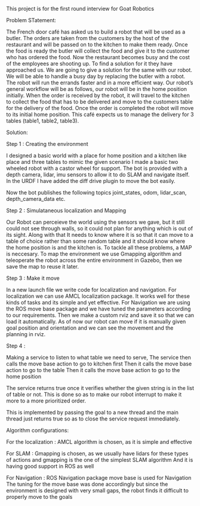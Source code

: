 This project is for the first round interview for Goat Robotics

Problem STatement:

The French door café has asked us to build a robot that will be used as a butler. The orders are taken
from the customers by the host of the restaurant and will be passed on to the kitchen to make them
ready. Once the food is ready the butler will collect the food and give it to the customer who has
ordered the food. Now the restaurant becomes busy and the cost of the employees are shooting up.
To find a solution for it they have approached us.
We are going to give a solution for the same with our robot. We will be able to handle a busy day
by replacing the butler with a robot. The robot will run the errands faster and in a more efficient
way.
Our robot’s general workflow will be as follows, our robot will be in the home position initially.
When the order is received by the robot, it will travel to the kitchen to collect the food that has to be
delivered and move to the customers table for the delivery of the food. Once the order is completed
the robot will move to its initial home position.
This café expects us to manage the delivery for 3 tables (table1, table2, table3).

Solution:

Step 1 : 
Creating the environment

I designed a basic world with a place for home position and a kitchen like place and three tables to mimic the given scenario
I made a basic two wheeled robot with a castor wheel for support. The bot is provided with a depth camera, lidar, imu sensors to allow it to do SLAM and navigate itself. In the URDF I have added the diff drive plugin to move the bot easily.

Now the bot publishes the following topics joint_states, odom, lidar_scan, depth_camera_data etc.

Step 2 :
Simulataneous localization and Mapping

Our Robot can perceieve the world using the sensors we gave, but it still could not see through walls, so it could not plan for anything which is out of its sight. Along with that It needs to know where it is so that it can move to a table of choice rather than some random table and it should know where the home position is and the kitchen is. To tackle all these problems, a MAP is neccesary. 
To map the environment we use Gmapping algorithm and teleoperate the robot across the entire environment in Gazebo, then we save the map to reuse it later. 

Step 3 :
Make it move 

In a new launch file we write code for localization and navigation. For localization we can use AMCL localization package. It works well for these kinds of tasks and its simple and yet effective. For Navigation we are using the ROS move base package and we have tuned the parameters according to our requirements. Then we make a custom rviz and save it so that we can load it automatically. 
As of now our robot can move if it is manually given goal position and orientation and we can see the movement and the planning in rviz.

Step 4 :

Making a service to listen to what table we need to serve, 
The service then calls the move base action to go to kitchen first
Then it calls the move base action to go to the table
Then it calls the move base action to go to the home position

The service returns true once it verifies whether the given string is in the list of table or not. This is done so as to make our robot interrupt to make it more to a more prioritized order.

This is implemented by passing the goal to a new thread and the main thread just returns true so as to close the service request immediately.








Algorithm configurations:

For the localization :
AMCL algorithm is chosen, as it is simple and effective

For SLAM :
Gmapping is chosen, as we usually have lidars for these types of actions and gmapping is the one of the simplest SLAM algorithm
And it is having good support in ROS as well

For Navigation :
ROS Navigation package move base is used for Navigation
The tuning for the move base was done accordingly but since the environment is designed with very small gaps, the robot finds it difficult to properly move to the goals
